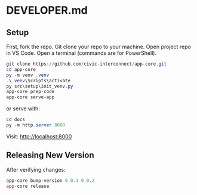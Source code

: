 # DEVELOPER.md

## Setup

First, fork the repo. Git clone your repo to your machine. Open project repo in VS Code.
Open a terminal (commands are for PowerShell).

```powershell
git clone https://github.com/civic-interconnect/app-core.git
cd app-core
py -m venv .venv
.\.venv\Scripts\activate
py src\setup\init_venv.py
app-core prep-code
app-core serve-app
```

or serve with:

```powershell
cd docs
py -m http.server 8000
```

Visit: <http://localhost:8000>

## Releasing New Version

After verifying changes:

```powershell
app-core bump-version 0.0.1 0.0.2
app-core release
```
